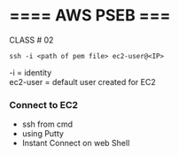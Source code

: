 # ==== AWS PSEB === 

CLASS # 02

``` ssh -i <path of pem file> ec2-user@<IP> ```

-i = identity </br>
ec2-user = default user created for EC2

### Connect to EC2
- ssh from cmd
- using Putty
- Instant Connect on web Shell

















